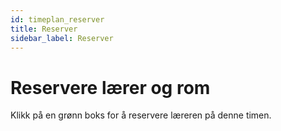 ```yaml
---
id: timeplan_reserver
title: Reserver
sidebar_label: Reserver
---
```


# Reservere lærer og rom
Klikk på en grønn boks for å reservere læreren på denne timen.
